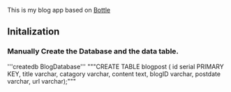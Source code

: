 This is my blog app based on [Bottle](http://bottlepy.org/)

## Initalization

### Manually Create the Database and the data table.
'''createdb BlogDatabase'''
"""CREATE TABLE blogpost (
            id serial PRIMARY KEY,
            title varchar,
            catagory varchar,
            content text,
            blogID varchar,
            postdate varchar,
            url varchar);"""
